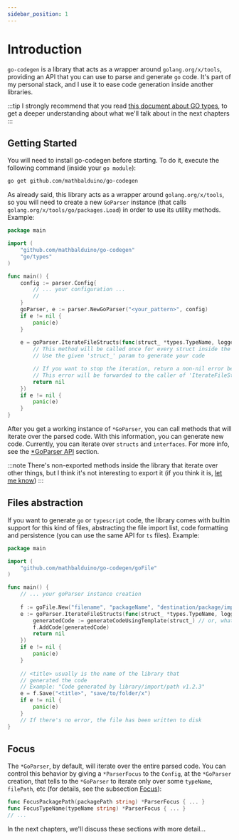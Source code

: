 ```yaml
---
sidebar_position: 1
---
```


# Introduction

`go-codegen` is a library that acts as a wrapper around `golang.org/x/tools`, providing an API
that you can use to parse and generate `go` code. It's part of my personal stack, and I use it
to ease code generation inside another libraries.

:::tip
I strongly recommend that you read [this document about GO types](https://github.com/golang/example/blob/master/gotypes/go-types.md),
to get a deeper understanding about what we'll talk about in the next chapters
:::

## Getting Started

You will need to install go-codegen before starting. To do it, execute the following command (inside your `go module`):

```sh test
go get github.com/mathbalduino/go-codegen
```

As already said, this library acts as a wrapper around `golang.org/x/tools`, so you will need to create a new
`GoParser` instance (that calls `golang.org/x/tools/go/packages.Load`) in order to use its utility methods. Example:

```go
package main

import (
	"github.com/mathbalduino/go-codegen"
	"go/types"
)

func main() {
	config := parser.Config{
		// ... your configuration ...
		//
	}
	goParser, e := parser.NewGoParser("<your_pattern>", config)
	if e != nil {
		panic(e)
	}
	
	e = goParser.IterateFileStructs(func(struct_ *types.TypeName, logger parser.LoggerCLI) error { 
		// This method will be called once for every struct inside the parsed GO code
		// Use the given 'struct_' param to generate your code

		// If you want to stop the iteration, return a non-nil error below
		// This error will be forwarded to the caller of 'IterateFileStructs'
		return nil
	})
	if e != nil {
		panic(e)
	}
}
```

After you get a working instance of `*GoParser`, you can call methods that will iterate over the
parsed code. With this information, you can generate new code. Currently, you can iterate over `structs`
and `interfaces`. For more info, see the [*GoParser API](go-parser-api.md) section.

:::note
There's non-exported methods inside the library that iterate over other things, but I think it's not 
interesting to export it (if you think it is, [let me know](https://github.com/mathbalduino/go-codegen/issues/new))
:::

## Files abstraction

If you want to generate `go` or `typescript` code, the library comes with builtin support for this kind
of files, abstracting the file import list, code formatting and persistence (you can use the same API for
`ts` files). Example:

```go
package main

import (
	"github.com/mathbalduino/go-codegen/goFile"
)

func main() {
	// ... your goParser instance creation
	
	f := goFile.New("filename", "packageName", "destination/package/import/path")
	e := goParser.IterateFileStructs(func(struct_ *types.TypeName, logger parser.LoggerCLI) error {
		generatedCode := generateCodeUsingTemplate(struct_) // or, whatever you want
		f.AddCode(generatedCode)
		return nil
	})
	if e != nil {
		panic(e)
	}
	
	// <title> usually is the name of the library that
	// generated the code
	// Example: "Code generated by library/import/path v1.2.3"
	e = f.Save("<title>", "save/to/folder/x")
	if e != nil {
		panic(e)
	}
	// If there's no error, the file has been written to disk
}
```

## Focus

The `*GoParser`, by default, will iterate over the entire parsed code. You can control this behavior by giving
a `*ParserFocus` to the `Config`, at the `*GoParser` creation, that tells to the `*GoParser`
to iterate only over some `typeName`, `filePath`, etc (for details, see the subsection [Focus](./go-parser-api.md#focus)):

```go
func FocusPackagePath(packagePath string) *ParserFocus { ... }
func FocusTypeName(typeName string) *ParserFocus { ... }
// ...
```

In the next chapters, we'll discuss these sections with more detail...
